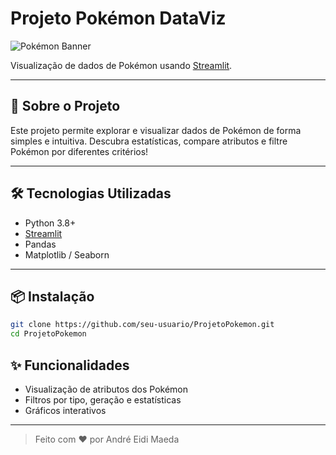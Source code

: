 # Projeto Pokémon DataViz

![Pokémon Banner](https://assets.pokemon.com/assets/cms2/img/misc/countries/pt/country_detail_pokemon.png)

Visualização de dados de Pokémon usando [Streamlit](https://streamlit.io/).

---

## 🚀 Sobre o Projeto

Este projeto permite explorar e visualizar dados de Pokémon de forma simples e intuitiva. Descubra estatísticas, compare atributos e filtre Pokémon por diferentes critérios!

---

## 🛠️ Tecnologias Utilizadas

- Python 3.8+
- [Streamlit](https://streamlit.io/)
- Pandas
- Matplotlib / Seaborn

---

## 📦 Instalação

```bash
git clone https://github.com/seu-usuario/ProjetoPokemon.git
cd ProjetoPokemon
```

## ✨ Funcionalidades

- Visualização de atributos dos Pokémon
- Filtros por tipo, geração e estatísticas
- Gráficos interativos

---

> Feito com ❤️ por André Eidi Maeda